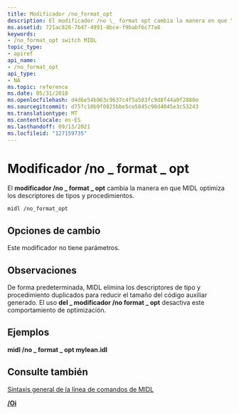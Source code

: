 ```yaml
---
title: Modificador /no_format_opt
description: El modificador /no \_ format opt cambia la manera en que \_ MIDL optimiza los descriptores de tipos y procedimientos.
ms.assetid: 721ac828-7b47-4991-8bce-f9babf6c77a8
keywords:
- /no_format_opt switch MIDL
topic_type:
- apiref
api_name:
- /no_format_opt
api_type:
- NA
ms.topic: reference
ms.date: 05/31/2018
ms.openlocfilehash: d4d6e54b963c9637c4f5a583fc9d8f44a0f2880e
ms.sourcegitcommit: d75fc10b9f0825bbe5ce5045c90d4045e3c53243
ms.translationtype: MT
ms.contentlocale: es-ES
ms.lasthandoff: 09/13/2021
ms.locfileid: "127159735"
---
```

# <a name="no_format_opt-switch"></a>Modificador /no \_ format \_ opt

El **modificador /no \_ format \_ opt** cambia la manera en que MIDL optimiza los descriptores de tipos y procedimientos.

``` syntax
midl /no_format_opt
```

## <a name="switch-options"></a>Opciones de cambio

Este modificador no tiene parámetros.

## <a name="remarks"></a>Observaciones

De forma predeterminada, MIDL elimina los descriptores de tipo y procedimiento duplicados para reducir el tamaño del código auxiliar generado. El uso **del \_ modificador /no format \_ opt** desactiva este comportamiento de optimización.

## <a name="examples"></a>Ejemplos

**midl /no \_ format \_ opt mylean.idl**

## <a name="see-also"></a>Consulte también

<dl> <dt>

[Sintaxis general de la línea de comandos de MIDL](general-midl-command-line-syntax.md)
</dt> <dt>

[**/Oi**](-oi.md)
</dt> </dl>

 

 





